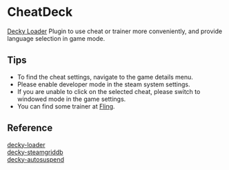 # CheatDeck
[Decky Loader](https://github.com/SteamDeckHomebrew/PluginLoader) Plugin to use cheat or trainer more conveniently, and provide language selection in game mode.

## Tips
- To find the cheat settings, navigate to the game details menu.
- Please enable developer mode in the steam system settings.
- If you are unable to click on the selected cheat, please switch to windowed mode in the game settings.
- You can find some trainer at [Fling](https://flingtrainer.com/).

## Reference
[decky-loader](https://github.com/SteamDeckHomebrew/decky-loader)  
[decky-steamgriddb](https://github.com/SteamGridDB/decky-steamgriddb)  
[decky-autosuspend](https://github.com/jurassicplayer/decky-autosuspend)
